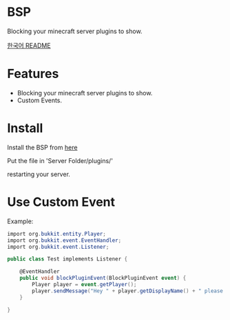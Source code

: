 # BSP
Blocking your minecraft server plugins to show.

[한국어 README](https://github.com/Plma75/BSP/README-kr.md)

# Features
* Blocking your minecraft server plugins to show.
* Custom Events.

# Install
Install the BSP from [here](https://github.com/Plma75/BSP/releases)

Put the file in 'Server Folder/plugins/'

restarting your server.

# Use Custom Event

Example:
```csharp
import org.bukkit.entity.Player;
import org.bukkit.event.EventHandler;
import org.bukkit.event.Listener;

public class Test implements Listener {

    @EventHandler
    public void blockPluginEvent(BlockPluginEvent event) {
        Player player = event.getPlayer();
        player.sendMessage("Hey " + player.getDisplayName() + " please be careful.");
    }

}
```
